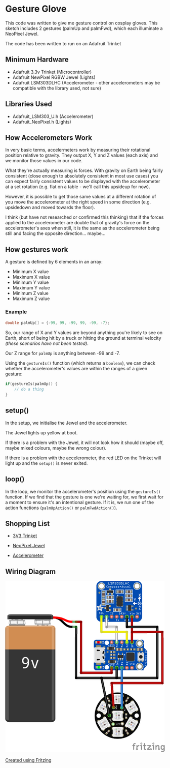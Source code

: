 # Gesture Glove

This code was written to give me gesture control on cosplay gloves. This sketch includes 2 gestures (palmUp and palmFwd), which each illuminate a NeoPixel Jewel.

The code has been written to run on an Adafruit Trinket

## Minimum Hardware

* Adafruit 3.3v Trinket (Microcontroller)
* Adafruit NewPixel RGBW Jewel (Lights)
* Adafruit LSM303DLHC (Accelerometer - other accelerometers may be compatible with the library used, not sure)

## Libraries Used

* Adafruit_LSM303_U.h (Accelerometer)
* Adafruit_NeoPixel.h (Lights)

## How Accelerometers Work

In very basic terms, accelermeters work by measuring their rotational position relative to gravity. They output X, Y and Z values (each axis) and we monitor those values in our code.

What they're actually measuring is forces. With gravity on Earth being fairly consistent (close enough to absolutely consistent in most use cases) you can expect fairly consistent values to be displayed with the accelerometer at a set rotation (e.g. flat on a table - we'll call this upsideup for now).

However, it is possible to get those same values at a different rotation of you move the accelerometer at the right speed in some direction (e.g. upsidedown and moved towards the floor).

I think (but have not researched or confirmed this thinking) that if the forces applied to the accelerometer are double that of gravity's force on the accelerometer's axes when still, it is the same as the accelerometer being still and facing the opposite direction... maybe...

## How gestures work

A gesture is defined by 6 elements in an array:
* Minimum X value
* Maximum X value
* Minimum Y value
* Maximum Y value
* Minimum Z value
* Maximum Z value

### Example

```C
double palmUp[] = {-99, 99, -99, 99, -99, -7};
```

So, our range of X and Y values are beyond anything you're likely to see on Earth, short of being hit by a truck or hitting the ground at terminal velocity *(these scenarios have not been tested)*.

Our Z range for `palmUp` is anything between -99 and -7.

Using the `gestureIs()` function (which returns a `boolean`), we can check whether the accelerometer's values are within the ranges of a given gesture:

```C
if(gestureIs(palmUp)) {
	// do a thing
}
```

## setup()
In the setup, we initialise the Jewel and the accelerometer.

The Jewel lights up yellow at boot.

If there is a problem with the Jewel, it will not look how it should (maybe off, maybe mixed colours, maybe the wrong colour).

If there is a problem with the accelerometer, the red LED on the Trinket will light up and the `setup()` is never exited.

## loop()

In the loop, we monitor the accelerometer's position using the `gestureIs()` function. If we find that the gesture is one we're waiting for, we first wait for a moment to ensure it's an intentional gesture. If it is, we run one of the action functions (`palmUpAction()` or `palmFwdAction()`).

## Shopping List

* [3V3 Trinket](https://www.rapidonline.com/adafruit-1500-trinket-3v3-attiny85-arduino-compatible-75-0580)

* [NeoPixel Jewel](https://www.rapidonline.com/adafruit-2859-neopixel-jewel-led-module-7-x-5050-rgbw-natural-white-4500k--73-5271)

* [Accelerometer](https://www.rapidonline.com/adafruit-1120-3-axis-accelerometer-and-magnetometer-compass-board-75-0582)

## Wiring Diagram

![alt text](https://github.com/TalonGrayson/trinket_gesture_glove/blob/2bc6f127406a14a3f715ff000fdfd83d05ac5591/Wiring%20Diagram_bb.png "Wiring Diagram created in Fritzing")

[Created using Fritzing](https://fritzing.org/home/)